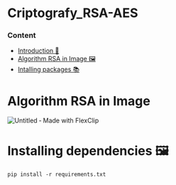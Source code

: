 # Criptografy_RSA-AES

### **Content**
  - [Introduction 📖](#introduction-)
  - [Algorithm RSA in Image 🖼️](#algorithm-rsa-in-image-)
  - [Intalling packages 📚](#installing-packages-)

# Algorithm RSA in Image

![Untitled ‑ Made with FlexClip](https://github.com/Adr4563/Criptografy_RSA-AES/assets/135796378/419c1f35-fdad-49b3-917e-c7f21351b7b1)

# Installing dependencies 🖼️

```
pip install -r requirements.txt
```
